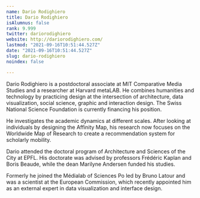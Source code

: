 ```yaml
---
name: Dario Rodighiero
title: Dario Rodighiero
isAlumnus: false
rank: 9.999
twitter: dariorodighiero
website: http://dariorodighiero.com/
lastmod: "2021-09-16T10:51:44.527Z"
date: "2021-09-16T10:51:44.527Z"
slug: dario-rodighiero
noindex: false

---
```

Dario Rodighiero is a postdoctoral associate at MIT Comparative Media Studies and a researcher at Harvard metaLAB. He combines humanities and technology by practicing design at the intersection of architecture, data visualization, social science, graphic and interaction design. The Swiss National Science Foundation is currently financing his position.

He investigates the academic dynamics at different scales. After looking at individuals by designing the Affinity Map⁠, his research now focuses on the Worldwide Map of Research to create a recommendation system for scholarly mobility.

Dario attended the doctoral program of Architecture and Sciences of the City at EPFL. His doctorate was advised by professors Frédéric Kaplan and Boris Beaude, while the dean Marilyne Andersen funded his studies.

Formerly he joined the Médialab of Sciences Po led by Bruno Latour and was a scientist at the European Commission, which recently appointed him as an external expert in data visualization and interface design.